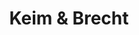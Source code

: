 ---
title: "Keim & Brecht"
url: /biberach-an-der-riss/keim-und-brecht-berthold-hupmann-strasse/
shop: Bäckerei
---